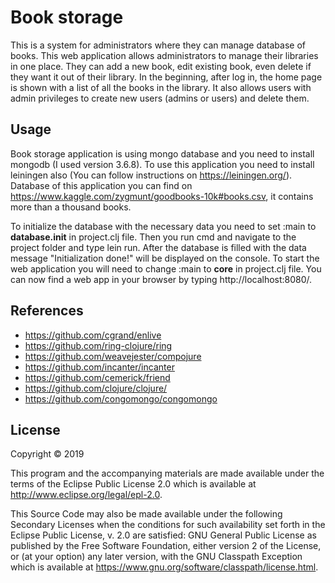 # Book storage
This is a system for administrators where they can manage database of books. This web application allows administrators to manage their libraries in one place. They can add a new book, edit existing book, even delete if they want it out of their library. In the beginning, after log in, the home page is shown with a list of all the books in the library. It also allows users with admin privileges to create new users (admins or users) and delete them.

## Usage
Book storage application is using mongo database and you need to install mongodb (I used version 3.6.8). To use this application you need to install leiningen also (You can follow instructions on https://leiningen.org/). Database of this application you can find on https://www.kaggle.com/zygmunt/goodbooks-10k#books.csv, it contains more than a thousand books.

To initialize the database with the necessary data you need to set :main to **database.init** in project.clj file. Then you run cmd and navigate to the project folder and type lein run. After the database is filled with the data message "Initialization done!" will be displayed on the console. To start the web application you will need to change :main to **core** in project.clj file. You can now find a web app in your browser by typing http://localhost:8080/.

## References
* https://github.com/cgrand/enlive
* https://github.com/ring-clojure/ring
* https://github.com/weavejester/compojure
* https://github.com/incanter/incanter
* https://github.com/cemerick/friend
* https://github.com/clojure/clojure/
* https://github.com/congomongo/congomongo

## License
Copyright © 2019

This program and the accompanying materials are made available under the
terms of the Eclipse Public License 2.0 which is available at
http://www.eclipse.org/legal/epl-2.0.

This Source Code may also be made available under the following Secondary
Licenses when the conditions for such availability set forth in the Eclipse
Public License, v. 2.0 are satisfied: GNU General Public License as published by
the Free Software Foundation, either version 2 of the License, or (at your
option) any later version, with the GNU Classpath Exception which is available
at https://www.gnu.org/software/classpath/license.html.
